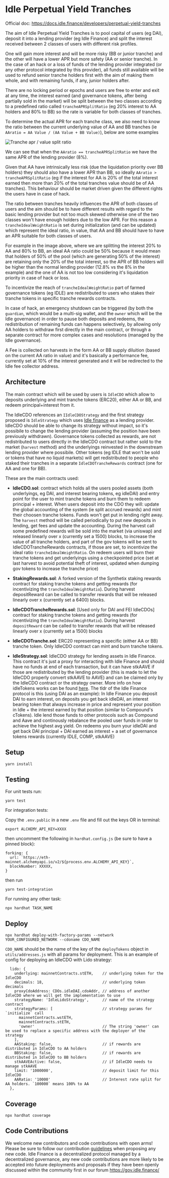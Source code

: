 # Idle Perpetual Yield Tranches

Official doc: https://docs.idle.finance/developers/perpetual-yield-tranches

The aim of Idle Perpetual Yield Tranches is to pool capital of users (eg DAI), deposit it into a lending provider (eg Idle Finance) and split the interest received between 2 classes of users with different risk profiles.

One will gain more interest and will be more risky (BB or junior tranche) and the other will have a lower APR but more safety (AA or senior tranche). In the case of an hack or a loss of funds of the lending provider integrated (or any other protocol integrated by this provider), all funds still available will be used to refund senior tranche holders first with the aim of making them whole, and with remaining funds, if any, junior holders after.

There are no locking period or epochs and users are free to enter and exit at any time, the interest earned (and governance tokens, after being partially sold in the market) will be split between the two classes according to a predefined ratio called `trancheAPRSplitRatio` (eg 20% interest to AA holders and 80% to BB) so the rate is variable for both classes of tranches.

To determine the actual APR for each tranche class, we also need to know the ratio between the current underlying value of AA and BB tranches (ie `AAratio = AA Value / (AA Value + BB Value)`), below are some examples

![Tranche apr / value split ratio](tranches.png)

We can see that when the `AAratio == trancheAPRSplitRatio` we have the same APR of the lending provider (8%).

Given that AA have intrinsically less risk (due the liquidation priority over BB holders) they should also have a lower APR than BB, so ideally `AAratio > trancheAPRSplitRatio` (eg if the interest for AA is 20% of the total interest earned then more than 20% of the total tranches value should be of AA tranches). This behaviour should be market driven given the different rights the users have in case of hack.

The ratio between tranches heavily influences the APR of both classes of users and the aim should be to have different results with regard to the basic lending provider but not too much skewed otherwise one of the two classes won't have enough holders due to the low APR. For this reason a `trancheIdealWeightRatio` is set during initialization (and can be updated) which represent the ideal ratio, in value, that AA and BB should have to have an APR suitable for both classes of users.

For example in the image above, where we are splitting the interest 20% to AA and 80% to BB, an ideal AA ratio could be 50% because it would mean that holders of 50% of the pool (which are generating 50% of the interest) are retaining only the 20% of the total interest, so the APR of BB holders will be higher than the normal lending provider (12.8% vs the 8% in the example) and the one of AA is not too low considering it's liquidation priority in case of hack or loss.

To incentivize the reach of `trancheIdealWeightRatio` part of farmed governance tokens (eg IDLE) are redistributed to users who stakes their tranche tokens in specific tranche rewards contracts.

In case of hack, an emergency shutdown can be triggered (by both the `guardian`, which would be a multi-sig wallet, and the `owner` which will be the Idle governance) in order to pause both deposits and redeems, the redistribution of remaining funds can happens selectively, by allowing only AA holders to withdraw first directly in the main contract, or through a separate contract for more complex cases and resolutions (managed by the Idle governance).

A Fee is collected on harvests in the form AA or BB supply diluition (based on the current AA ratio in value) and it's basically a performance fee, currently set at 10% of the interest generated and it will be redirected to the Idle fee collector address.

## Architecture
The main contract which will be used by users is `IdleCDO` which allow to deposits underlying and mint tranche tokens (ERC20), either AA or BB, and redeem principal+interest from it.

The IdleCDO references an `IIdleCDOStrategy` and the first strategy proposed is `IdleStrategy` which uses [Idle finance](http://idle.finance/) as a lending provider. IdleCDO should be able to change its strategy without impact, so it's possibile to change the lending provider (assuming the position have been previously withdrawn). Governance tokens collected as rewards, are not redistributed to users directly in the IdleCDO contract but rather sold to the market (`harvest` method) and the underlyings reinvested in the downstream lending provider where possibile. Other tokens (eg IDLE that won't be sold or tokens that have no liquid markets) will get redistributed to people who staked their tranches in a separate `IdleCDOTrancheRewards` contract (one for AA and one for BB).

These are the main contracts used:

- **IdleCDO.sol**: contract which holds all the users pooled assets (both underlyings, eg DAI, and interest bearing tokens, eg idleDAI) and entry point for the user to mint tranche tokens and burn them to redeem principal + interest.
When users deposit into the CDO they will: update the global accounting of the system (ie split accrued rewards) and mint their choosen tranche tokens. Funds won't get put in lending right away. The `harvest` method will be called periodically to put new deposits in lending, get fees and update the accounting. During the harvest call some predefined rewards will be sold into the market (via uniswap) and released linearly over x (currently set a 1500) blocks, to increase the value of all tranche holders, and part of the gov tokens will be sent to IdleCDOTrancheRewards contracts, if those are set, to incentivize the ideal ratio `trancheIdealWeightRatio`. On redeem users will burn their tranche tokens and get underlyings using a checkpointed price (set at last harvest to avoid potential theft of interest, updated when dumping gov tokens to increase the tranche price)

- **StakingRewards.sol**: A forked version of the Synthetix staking rewards contract for staking tranche tokens and getting rewards (for incentivizing the `trancheIdealWeightRatio`). During harvest depositReward can be called to transfer rewards that will be released linearly over x (currently set a 6400) blocks.

- **IdleCDOTrancheRewards.sol**: [Used only for DAI and FEI IdleCDOs] contract for staking tranche tokens and getting rewards (for incentivizing the `trancheIdealWeightRatio`). During harvest `depositReward` can be called to transfer rewards that will be released linearly over x (currently set a 1500) blocks

- **IdleCDOTranche.sol**: ERC20 representing a specific (either AA or BB) tranche token. Only IdleCDO contract can mint and burn tranche tokens.

- **IdleStrategy.sol**: IdleCDO strategy for lending assets in Idle Finance. This contract it's just a proxy for interacting with Idle Finance and should have no funds at end of each transaction, but it can have stkAAVE if those are redistributed by the lending provider (this is made to let the IdleCDO properly convert stkAAVE to AAVE) and can be claimed only by the IdleCDO contract or the strategy owner. More info on how idleTokens works can be found [here](https://developers.idle.finance). The tldr of the Idle Finance protocol is this (using DAI as an example):
In Idle Finance you deposit DAI to earn interest, on deposits you get back idleDAI, an interest bearing token that always increase in price and represent your position in Idle + the interest earned by that position (similar to Compound's cTokens). Idle lend those funds to other protocols such as Compound and Aave and continously rebalance the pooled user funds in order to achieve the highest avg yield. On redeems you burn your idleDAI and get back DAI principal + DAI earned as interest + a set of governance tokens rewards (currently IDLE, COMP, stkAAVE)

## Setup

```
yarn install
```

## Testing

For unit tests run:
```
yarn test
```

For integration tests:

Copy the `.env.public` in a new `.env` file and fill out the keys OR in terminal:

```
export ALCHEMY_API_KEY=XXXX
```

then uncomment the following in `hardhat.config.js` (be sure to have a pinned block):

```
forking: {
  url: `https://eth-mainnet.alchemyapi.io/v2/${process.env.ALCHEMY_API_KEY}`,
  blockNumber: XXXXX,
}
```
then run

```
yarn test-integration
```

For running any other task:
```
npx hardhat TASK_NAME
```

## Deploy

```
npx hardhat deploy-with-factory-params --network YOUR_CONFIGURED_NETWORK --cdoname CDO_NAME 
```

`CDO_NAME` should be the name of the key of the `deployTokens` object in `utils/addresses.js` with all params for deployment.
This is an example of config for deploying an IdleCDO with Lido strategy:
```
  lido: {
    underlying: mainnetContracts.stETH,    // underlying token for the IdleCDO
    decimals: 18,                          // underlying token decimals
    proxyCdoAddress: CDOs.idleDAI.cdoAddr, // address of another IdleCDO where we will get the implementation to use
    strategyName: 'IdleLidoStrategy',      // name of the strategy contract
    strategyParams: [                      // strategy params for `initialize` call
      mainnetContracts.wstETH,
      mainnetContracts.stETH,
      'owner'                              // The string 'owner' can be used to replace a specific address with the deployer of the strategy
    ],
    AAStaking: false,                      // if rewards are distributed in IdleCDO to AA holders
    BBStaking: false,                      // if rewards are distributed in IdleCDO to BB holders
    stkAAVEActive: false,                  // if IdleCDO needs to manage stkAAVE
    limit: '1000000',                      // deposit limit for this IdleCDO
    AARatio: '10000'                       // Interest rate split for AA holders. `100000` means 100% to AA
  },
```

## Coverage

```
npx hardhat coverage
```

## Code Contributions
We welcome new contributors and code contributions with open arms! Please be sure to follow our contribution [guidelines](https://github.com/Idle-Labs/idle-tranches/blob/master/CONTRIBUTING.md) when proposing any new code. Idle Finance is a
decentralized protocol managed by a decentralized governance, any new code contributions are more likely to be accepted into future deployments and proposals if they have been openly discussed within the community first in our forum https://gov.idle.finance/

